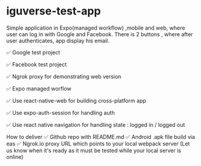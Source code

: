 # iguverse-test-app
Simple application in Expo(managed workflow) ,mobile and web, where user can log in with Google and Facebook. There is 2 buttons , where after user authenticates, app display his email.

 ✅ Google test project

 ✅ Facebook test project

 ✅ Ngrok proxy for demonstrating web version

 ✅ Expo managed worflow

 ✅ Use react-native-web for building cross-platform app

 ✅ Use expo-auth-session for handling auth

 ✅ Use react native navigation for handling state : logged in / logged out

How to deliver
 ✅ Github repo with README.md
 ✅ Android .apk file build via eas
 ✅ Ngrok.io proxy URL which points to your local webpack server (Let us know when it's ready as it must be tested while your local server is online)